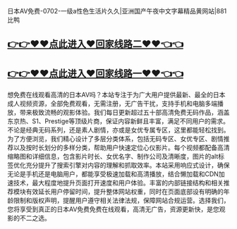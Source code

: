 日本AV免费-0702-一级a性色生活片久久|亚洲国产午夜中文字幕精品黄网站|881比鸭

## [👉👉♥♥点此进入♥回家线路二♥♥👈👈](https://unpkg.com/182-7run/index.html)
## [👉👉♥♥点此进入♥回家线路一♥♥👈👈](https://unpkg.com/182-6run/index.html)

想免费在线观看高清的日本AV吗？本站专注于为广大用户提供最新、最全的日本成人视频资源，全部免费观看，无需注册，无广告干扰，支持手机和电脑多端播放，带来极致流畅的观影体验。我们每日更新超过五十部高清免费无码作品，涵盖东京热、S1、Prestige等顶级片商，保证内容新鲜且丰富，满足不同用户的需求。不论是经典无码系列，还是素人剧情，亦或是女优专属专区，这里都能轻松找到。为了方便浏览，我们精心设计了多层分类体系，包括无码专区、女优专区、剧情推荐以及按时长划分的多样分类，帮助用户快速定位心仪影片。每个视频都配备高清缩略图和详细信息，包含影片时长、女优名字、制作公司及清晰度，图片的alt标签优化充分提升了搜索引擎对内容的理解和抓取效率。本站采用响应式设计，确保无论是手机还是电脑用户，都能享受极速加载和高清播放，结合懒加载和CDN加速技术，最大程度地提升页面打开速度和用户体验。丰富的内部链接结构和相关推荐模块有效延长用户停留时间，提升整体网站权重，同时在页面底部设有明确的年龄限制和版权声明，提醒用户遵守相关法律法规，保障网站合规运营。选择我们，您将享受到真正的日本AV免费免费在线观看，高清无广告，资源更新快，是您观影的不二之选。
